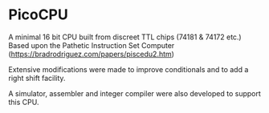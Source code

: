 # PicoCPU
A minimal 16 bit CPU built from discreet TTL chips (74181 & 74172 etc.) Based upon the 
Pathetic Instruction Set Computer (https://bradrodriguez.com/papers/piscedu2.htm)

Extensive modifications were made to improve conditionals and to add a right shift facility.

A simulator, assembler and integer compiler were also developed to support this CPU.
